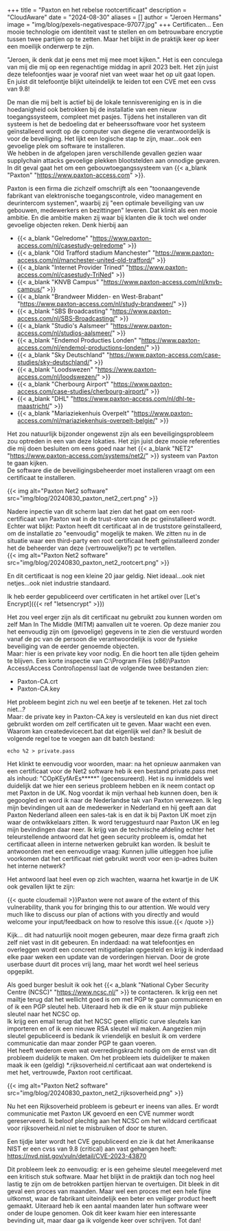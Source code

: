 +++
title = "Paxton en het rebelse rootcertificaat"
description = "CloudAware"
date = "2024-08-30"
aliases = []
author = "Jeroen Hermans"
image = "img/blog/pexels-negativespace-97077.jpg"
+++
Certificaten... Een mooie technologie om identiteit vast te stellen en om betrouwbare encryptie tussen twee
partijen op te zetten. Maar het blijkt in de praktijk keer op keer een moeilijk onderwerp te zijn.
<!--more-->
"Jeroen, ik denk dat je eens met mij mee moet kijken.". Het is een conculega van mij die mij op een regenachtige middag
in april 2023 belt. Het zijn juist deze telefoontjes waar je vooraf niet van weet waar het op uit gaat lopen. En juist
dit telefoontje blijkt uiteindelijk te leiden tot een CVE met een cvss van 9.8!  

De man die mij belt is actief bij de lokale tennisvereniging en is in die hoedanigheid ook betrokken bij de installatie 
van een nieuw toegangssysteem, compleet met pasjes. Tijdens het installeren van dit systeem is het de bedoeling dat
er beheerssoftware voor het systeem geïnstalleerd wordt op de computer van diegene die verantwoordelijk is voor
de beveiliging. Het lijkt een logische stap te zijn, maar...ook een gevoelige plek om software te installeren.  
We hebben in de afgelopen jaren verschillende gevallen gezien waar supplychain attacks gevoelige plekken blootstelden 
aan onnodige gevaren. In dit geval gaat het om een gebouwtoegangssysteem van 
{{< a_blank "Paxton" "https://www.paxton-access.com" >}}.

Paxton is een firma die zichzelf omschrijft als een "toonaangevende fabrikant van elektronische toegangscontrole, video 
management en deurintercom systemen", waarbij zij "een optimale beveiliging van uw gebouwen, medewerkers en bezittingen" 
leveren. Dat klinkt als een mooie ambitie. En die ambitie maken zij waar bij klanten die ik toch wel onder gevoelige
objecten reken. Denk hierbij aan 

- {{< a_blank "Gelredome" "https://www.paxton-access.com/nl/casestudy-gelredome" >}}
- {{< a_blank "Old Trafford stadium Manchester" "https://www.paxton-access.com/nl/manchester-united-old-trafford/" >}}
- {{< a_blank "Internet Provider Trined" "https://www.paxton-access.com/nl/casestudy-TriNed" >}}
- {{< a_blank "KNVB Campus" "https://www.paxton-access.com/nl/knvb-campus/" >}}
- {{< a_blank "Brandweer Midden- en West-Brabant" "https://www.paxton-access.com/nl/study-brandweer/" >}}
- {{< a_blank "SBS Broadcasting" "https://www.paxton-access.com/nl/SBS-Broadcasting/" >}}
- {{< a_blank "Studio's Aalsmeer" "https://www.paxton-access.com/nl/studios-aalsmeer/" >}}
- {{< a_blank "Endemol Producties Londen" "https://www.paxton-access.com/nl/endemol-productions-londen/" >}}
- {{< a_blank "Sky Deutschland" "https://www.paxton-access.com/case-studies/sky-deutschland/" >}}
- {{< a_blank "Loodswezen" "https://www.paxton-access.com/nl/loodswezen/" >}}
- {{< a_blank "Cherbourg Airport" "https://www.paxton-access.com/case-studies/cherbourg-airport/" >}}
- {{< a_blank "DHL" "https://www.paxton-access.com/nl/dhl-te-maastricht/" >}}
- {{< a_blank "Mariaziekenhuis Overpelt" "https://www.paxton-access.com/nl/mariaziekenhuis-overpelt-belgie/" >}}

Het zou natuurlijk bijzonder ongewenst zijn als een beveiligingsprobleem zou optreden in een van deze lokaties. Het zijn 
juist deze mooie referenties die mij doen besluiten om eens goed naar het 
{{< a_blank "NET2" "https://www.paxton-access.com/systems/net2/" >}} systeem van Paxton te gaan kijken.  
De software die de beveiligingsbeheerder moet installeren vraagt om een certificaat te installeren.

{{< img alt="Paxton Net2 software" src="img/blog/20240830_paxton_net2_cert.png" >}}  

Nadere inpectie van dit scherm laat zien dat het gaat om een root-certificaat van Paxton wat in de trust-store van de
pc geïnstalleerd wordt.  
Echter wat blijkt: Paxton heeft dit certificaat al in de truststore geïnstalleerd, om de installatie zo "eenvoudig" 
mogelijk te maken. We zitten nu in de situatie waar een third-party een root certificaat heeft geïnstalleerd zonder
het de beheerder van deze (vertrouwelijke?) pc te vertellen.  
{{< img alt="Paxton Net2 software" src="img/blog/20240830_paxton_net2_rootcert.png" >}}  

En dit certificaat is nog een kleine 20 jaar geldig. Niet ideaal...ook niet netjes...ook niet industrie standaard. 

Ik heb eerder gepubliceerd over certificaten in het artikel over 
[Let's Encrypt]({{< ref "letsencrypt" >}})

Het zou veel erger zijn als dit certificaat nu gebruikt 
zou kunnen worden om zelf Man In The Middle (MITM) aanvallen uit te voeren. Op deze manier zou het eenvoudig zijn om
(gevoelige) gegevens in te zien die verstuurd worden vanaf de pc van de persoon die verantwoordelijk is voor de
fysieke beveiliging van de eerder genoemde objecten.  
Maar: hier is een private key voor nodig. En die hoort ten alle tijden geheim te blijven. Een korte inspectie van 
C:\Program Files (x86)\Paxton Access\Access Control\openssl laat de volgende twee bestanden zien:  
- Paxton-CA.crt
- Paxton-CA.key

Het probleem begint zich nu wel een beetje af te tekenen. Het zal toch niet...?  
Maar: de private key in Paxton-CA.key is versleuteld en kan dus niet direct gebruikt worden om zelf certificaten 
uit te geven. Maar wacht een even. Waarom kan createdevicecert.bat dat eigenlijk wel dan? Ik besluit de volgende regel 
toe te voegen aan dit batch bestand:  

    echo %2 > private.pass  

Het klinkt te eenvoudig voor woorden, maar: na het opnieuw aanmaken van een certificaat voor de Net2 software heb ik 
een bestand private.pass met als inhoud: "COpKEyfArEs*****" (gecensureerd). Het is nu inmiddels wel duidelijk dat we hier een
serieus probleem hebben en ik neem contact op met Paxton in de UK. Nog voordat ik mijn verhaal heb kunnen doen, ben ik 
gegoogled en word ik naar de Nederlandse tak van Paxton verwezen. Ik leg mijn bevindingen uit aan de medewerker in 
Nederland en hij geeft aan dat Paxton Nederland alleen een sales-tak is en dat ik bij Paxton UK moet zijn waar de 
ontwikkelaars zitten. Ik word teruggestuurd naar Paxton UK en leg mijn bevindingen daar neer. Ik krijg van de technische
afdeling echter het teleurstellende antwoord dat het geen security probleem is, omdat het certificaat alleen in interne
netwerken gebruikt kan worden. Ik besluit te antwoorden met een eenvoudige vraag: Kunnen jullie uitleggen hoe jullie 
voorkomen dat het certificaat niet gebruikt wordt voor een ip-adres buiten het interne netwerk?  

Het antwoord laat heel even op zich wachten, waarna het kwartje in de UK ook gevallen lijkt te zijn:

{{< quote cloudemail >}}Paxton were not aware of the extent of this vulnerability, thank you for bringing this to our attention. 
We would very much like to discuss our plan of actions with you directly and would welcome your input/feedback on how to resolve this issue.{{< /quote >}}

Kijk... dit had natuurlijk nooit mogen gebeuren, maar deze firma graaft zich zelf niet vast in dit gebeuren. En inderdaad:
na wat telefoontjes en overleggen wordt een concreet mitigatieplan opgesteld en krijg ik inderdaad elke paar weken een 
update van de vorderingen hiervan. Door de grote userbase duurt dit proces vrij lang, maar het wordt wel heel serieus
opgepikt.


Als goed burger besluit ik ook het {{< a_blank "National Cyber Security Centre (NCSC)" "https://www.ncsc.nl/" >}} 
te contacteren. Ik krijg een net mailtje terug dat het 
wellicht goed is om met PGP te gaan communiceren en of ik een PGP sleutel heb. Uiteraard heb ik die en ik stuur mijn
publieke sleutel naar het NCSC op.  
Ik krijg een email terug dat het NCSC geen elliptic curve sleutels kan importeren en of ik een nieuwe RSA sleutel wil 
maken. Aangezien mijn sleutel gepubliceerd is bedank ik vriendelijk en besluit ik om verdere communicatie dan maar 
zonder PGP te gaan voeren.  
Het heeft wederom even wat overredingskracht nodig om de ernst van dit probleem duidelijk te maken. Om het probleem iets
duidelijker te maken maak ik een (geldig) *.rijksoverheid.nl certificaat aan wat ondertekend is met het, vertrouwde,
Paxton root certificaat.

{{< img alt="Paxton Net2 software" src="img/blog/20240830_paxton_net2_rijksoverheid.png" >}}  

Nu het een Rijksoverheid probleem is 
gebeurt er ineens van alles. Er wordt communicatie met Paxton UK gevoerd en een CVE nummer wordt gereserveerd. Ik 
beloof plechtig aan het NCSC om het wildcard certificaat voor rijksoverheid.nl niet te misbruiken of door te sturen.

Een tijdje later wordt het CVE gepubliceerd en zie ik dat het Amerikaanse NIST er een cvss van 9.8 (critical) aan
vast gehangen heeft:
https://nvd.nist.gov/vuln/detail/CVE-2023-43870

Dit probleem leek zo eenvoudig: er is een geheime sleutel meegeleverd met een kritisch stuk software. Maar het blijkt 
in de praktijk dan toch nog heel lastig te zijn om de betrokken partijen hiervan te overtuigen. Dit bleek in dit geval 
een proces van maanden. Maar wel een proces met een hele fijne uitkomst, waar de fabrikant uiteindelijk een beter
en veiliger product heeft gemaakt. Uiteraard heb ik een aantal maanden later hun software weer onder de loupe genomen.
Ook dit keer kwam hier een interessante bevinding uit, maar daar ga ik volgende keer over schrijven. Tot dan!

